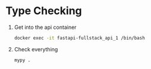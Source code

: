 # Type Checking

1. Get into the api container

    ``` bash
    docker exec -it fastapi-fullstack_api_1 /bin/bash
    ```

2. Check everything

    ``` bash
    mypy .
    ```